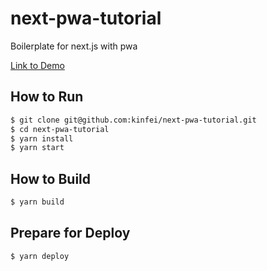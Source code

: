 # next-pwa-tutorial

Boilerplate for next.js with pwa

[Link to Demo](https://main.d2yj4nmm2uu8ij.amplifyapp.com/)

## How to Run

```bash
$ git clone git@github.com:kinfei/next-pwa-tutorial.git
$ cd next-pwa-tutorial
$ yarn install
$ yarn start
```

## How to Build

```bash
$ yarn build
```

## Prepare for Deploy

```bash
$ yarn deploy
```
